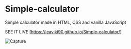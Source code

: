# Simple-calculator
Simple calculator made in HTML, CSS and vanilla JavaScript

SEE IT LIVE [https://leaviki90.github.io/Simple-calculator/]

![Capture](https://user-images.githubusercontent.com/79335824/108633703-e3656200-7475-11eb-9992-7b4689d532a7.JPG)

